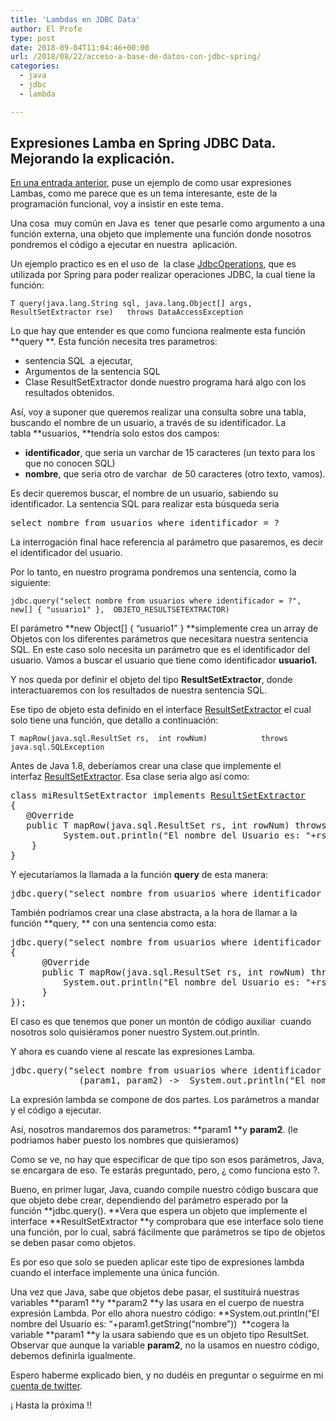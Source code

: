 ```yaml
---
title: 'Lambdas en JDBC Data'
author: El Profe
type: post
date: 2018-09-04T11:04:46+00:00
url: /2018/08/22/acceso-a-base-de-datos-con-jdbc-spring/
categories:
  - java
  - jdbc
  - lambda

---
```


## Expresiones Lamba en  Spring JDBC Data. Mejorando la explicación.

<a href="/2018/08/23/usando-lambdas/" rel="noopener">En una entrada anterior</a>, puse un ejemplo de como usar expresiones Lambas, como me parece que es un tema interesante, este de la programación funcional, voy a insistir en este tema.

Una cosa  muy común en Java es  tener que pesarle como argumento a una función externa, una objeto que implemente una función donde nosotros pondremos el código a ejecutar en nuestra  aplicación.

Un ejemplo practico es en el uso de  la clase <span class="pl-smi"><a href="https://docs.spring.io/spring/docs/current/javadoc-api/org/springframework/jdbc/core/JdbcOperations.html" target="_blank" rel="noopener">JdbcOperations</a>, que es utilizada por Spring para poder realizar operaciones JDBC, la cual tiene la función: </span>

```
T query(java.lang.String sql, java.lang.Object[] args, ResultSetExtractor rse)   throws DataAccessException
```

Lo que hay que entender es que como funciona realmente esta función **query **<span class="pl-smi">. Esta función necesita tres parametros:</span>

  * <span class="pl-smi">sentencia SQL  a ejecutar, </span>
  * Argumentos de la sentencia SQL
  * Clase ResultSetExtractor donde nuestro programa hará algo con los resultados obtenidos.

Así, voy a suponer que queremos realizar una consulta sobre una tabla, buscando el nombre de un usuario, a través de su identificador. La tabla **usuarios, **tendría solo estos dos campos:

  * **identificador**, que seria un varchar de 15 caracteres (un texto para los que no conocen SQL)
  * **nombre**, que seria otro de varchar  de 50 caracteres (otro texto, vamos).

Es decir queremos buscar, el nombre de un usuario, sabiendo su identificador. La sentencia SQL para realizar esta búsqueda seria

<pre>select nombre from usuarios where identificador = ?</pre>

La interrogación final hace referencia al parámetro que pasaremos, es decir el identificador del usuario.

Por lo tanto, en nuestro programa pondremos una sentencia, como la siguiente:

```
jdbc.query("select nombre from usuarios where identificador = ?", new[] { "usuario1" },  OBJETO_RESULTSETEXTRACTOR)
```

El parámetro **<span class="pl-k">new</span> <span class="pl-smi">Object</span>[] { &#8220;usuario1&#8221; } **simplemente crea un array de Objetos con los diferentes parámetros que necesitara nuestra sentencia SQL. En este caso solo necesita un parámetro que es el identificador del usuario. Vamos a buscar el usuario que tiene como identificador **usuario1.**

Y nos queda por definir el objeto del tipo **ResultSetExtractor**, donde interactuaremos con los resultados de nuestra sentencia SQL.

Ese tipo de objeto esta definido en el interface [ResultSetExtractor][1] el cual solo tiene una función, que detallo a continuación:

```T mapRow(java.sql.ResultSet rs,  int rowNum)            throws java.sql.SQLException```

Antes de Java 1.8, deberíamos crear una clase que implemente el interfaz [ResultSetExtractor][1]. Esa clase seria algo así como:

<pre>class miResultSetExtractor implements <a title="interface in org.springframework.jdbc.core" href="https://docs.spring.io/spring/docs/current/javadoc-api/org/springframework/jdbc/core/ResultSetExtractor.html">ResultSetExtractor</a>
{
   @Override
   public T mapRow(java.sql.ResultSet rs, int rowNum) throws java.sql.SQLException { 
          System.out.println("El nombre del Usuario es: "+rs.getString("nombre")); // <strong>CODIGO A EJECUTAR</strong>
    }
}</pre>

Y ejecutaríamos la llamada a la función **query** de esta manera:

<pre>jdbc.query("select nombre from usuarios where identificador = ?", <span class="pl-k">new</span> <span class="pl-smi">Object</span>[] { "usuario1" },new miResultSetExtractor ());</pre>

También podríamos crear una clase abstracta, a la hora de llamar a la función **query, ** con una sentencia como esta:

<pre>jdbc.query("select nombre from usuarios where identificador = ?", <span class="pl-k">new</span> <span class="pl-smi">Object</span>[] { "usuario1" }, new ResultSetExtractor()
{
      @Override
      public T mapRow(java.sql.ResultSet rs, int rowNum) throws java.sql.SQLException { 
          System.out.println("El nombre del Usuario es: "+rs.getString("nombre")); // <strong>CODIGO A EJECUTAR</strong>
      }
});</pre>

El caso es que tenemos que poner un montón de código auxiliar  cuando nosotros solo quisiéramos poner nuestro System.out.println.

Y ahora es cuando viene al rescate las expresiones Lamba.

<pre>jdbc.query("select nombre from usuarios where identificador = ?", <span class="pl-k">new</span> <span class="pl-smi">Object</span>[] { "usuario1" },
             (param1, param2) -&gt;  System.out.println("El nombre del Usuario es: "+param1.getString("nombre"));</pre>

La expresión lambda se compone de dos partes. Los parámetros a mandar y el código a ejecutar.

Así, nosotros mandaremos dos parametros: **param1 **y **param2**. (le podriamos haber puesto los nombres que quisieramos)

Como se ve, no hay que especificar de que tipo son esos parámetros, Java, se encargara de eso. Te estarás preguntado, pero, ¿ como funciona esto ?.

Bueno, en primer lugar, Java, cuando compile nuestro código buscara que que objeto debe crear, dependiendo del parámetro esperado por la función **jdbc.query(). **Vera que espera un objeto que implemente el interface **ResultSetExtractor **y comprobara que ese interface solo tiene una función, por lo cual, sabrá fácilmente que parámetros se tipo de objetos se deben pasar como objetos.

Es por eso que solo se pueden aplicar este tipo de expresiones lambda cuando el interface implemente una única función.

Una vez que Java, sabe que objetos debe pasar, el sustituirá nuestras variables **param1 **y **param2 **y las usara en el cuerpo de nuestra expresión Lambda. Por ello ahora nuestro código: **System.out.println(&#8220;El nombre del Usuario es: &#8220;+param1.getString(&#8220;nombre&#8221;))  **cogera la variable **param1 **y la usara sabiendo que es un objeto tipo ResultSet. Observar que aunque la variable **param2**, no la usamos en nuestro código, debemos definirla igualmente.

Espero haberme explicado bien, y no dudéis en preguntar o seguirme en mi <a href="https://twitter.com/chuchip" target="_blank" rel="noopener">cuenta de twitter</a>.

¡ Hasta la próxima !!

 [1]: https://docs.spring.io/spring/docs/current/javadoc-api/org/springframework/jdbc/core/ResultSetExtractor.html "interface in org.springframework.jdbc.core"